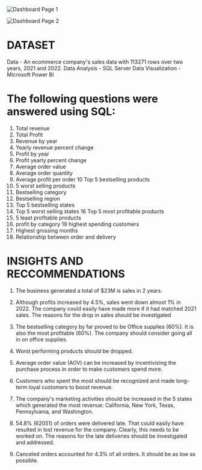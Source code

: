![Dashboard Page 1](https://github.com/user-attachments/assets/77d3db1e-671c-4bf1-a26c-c1e7d1addc38)

![Dashboard Page 2](https://github.com/user-attachments/assets/7a0c9f56-46c1-40ae-8188-2260e2221d1b)

# DATASET
Data - An ecommerce company's sales data with 113271 rows over two years, 2021 and 2022.
Data Analysis - SQL Server
Data Visualization - Microsoft Power BI
# The following questions were answered using SQL:
1. Total revenue
2. Total Profit
3. Revenue by year
4. Yearly revenue percent change
5. Profit by year
6. Profit yearly percent change
7. Average order value
8. Average order quantity
9. Average profit per order
10 Top 5 bestselling products
11. 5 worst selling products
12. Bestselling category
13. Bestselling region
14. Top 5 bestselling states
15. Top 5 worst selling states
16 Top 5 most profitable products
17. 5 least profitable products
18. profit by category
19 highest spending customers
20. Highest grossing months
21. Relationship between order and delivery

# INSIGHTS AND RECCOMMENDATIONS
 1. The business generated a total of $23M is sales in 2 years.

 2. Although profits increased by 4.5%, sales went down almost 1% in 2022.
The company could easily have made more if it had matched 2021 sales.
The reasons for the drop in sales should be investigated

 3. The bestselling category by far proved to be Office supplies (60%).
It is also the most profitable (60%).
The company should consider going all in on office supplies.

 4. Worst performing products should be dropped.

 5. Average order value (AOV) can be increased by incentivizing the purchase process in order to make customers spend more.

 6. Customers who spent the most should be recognized and made long-term loyal customers to boost revenue.

 7. The company's marketing activities should be increased in the 5 states which generated the most revenue:
California, New York, Texas, Pennsylvania, and Washington.

 8. 54.8% (62051) of orders were delivered late.
That could easily have resulted in lost revenue for the company.
Clearly, this needs to be worked on.
The reasons for the late deliveries should be investigated and addressed.

 9. Canceled orders accounted for 4.3% of all orders.
It should be as low as possible.
